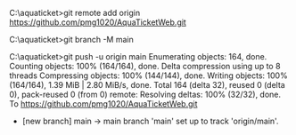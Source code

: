 C:\aquaticket>git remote add origin https://github.com/pmg1020/AquaTicketWeb.git

C:\aquaticket>git branch -M main

C:\aquaticket>git push -u origin main
Enumerating objects: 164, done.
Counting objects: 100% (164/164), done.
Delta compression using up to 8 threads
Compressing objects: 100% (144/144), done.
Writing objects: 100% (164/164), 1.39 MiB | 2.80 MiB/s, done.
Total 164 (delta 32), reused 0 (delta 0), pack-reused 0 (from 0)
remote: Resolving deltas: 100% (32/32), done.
To https://github.com/pmg1020/AquaTicketWeb.git
 * [new branch]      main -> main
branch 'main' set up to track 'origin/main'.